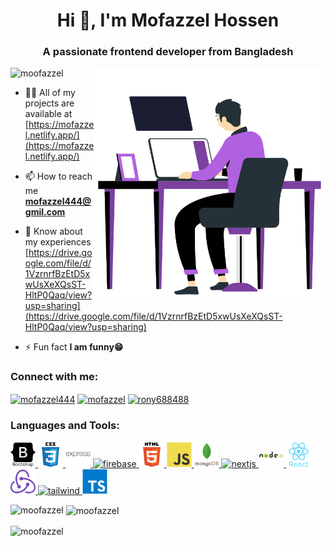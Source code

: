 <!---![logo] (pls provide image link)-->
<h1 align="center">Hi 👋, I'm Mofazzel Hossen</h1>
<h3 align="center">A passionate frontend developer from Bangladesh</h3>

<img src="https://raw.githubusercontent.com/moofazzel/moofazzel/main/coding.gif" align="right" alt="coding" width="370" >


<p align="left"> <img src="https://komarev.com/ghpvc/?username=moofazzel&label=Profile%20views&color=0e75b6&style=flat" alt="moofazzel" /> </p>

- 👨‍💻 All of my projects are available at [https://mofazzel.netlify.app/](https://mofazzel.netlify.app/)

- 📫 How to reach me **mofazzel444@gmil.com**

- 📄 Know about my experiences [https://drive.google.com/file/d/1VzrnrfBzEtD5xwUsXeXQsST-HltP0Qaq/view?usp=sharing](https://drive.google.com/file/d/1VzrnrfBzEtD5xwUsXeXQsST-HltP0Qaq/view?usp=sharing)

- ⚡ Fun fact **I am funny😁**

<h3 align="left">Connect with me:</h3>
<p align="left">
<a href="https://twitter.com/mofazzel444" target="blank"><img align="center" src="https://raw.githubusercontent.com/rahuldkjain/github-profile-readme-generator/master/src/images/icons/Social/twitter.svg" alt="mofazzel444" height="30" width="40" /></a>
<a href="https://linkedin.com/in/mofazzel" target="blank"><img align="center" src="https://raw.githubusercontent.com/rahuldkjain/github-profile-readme-generator/master/src/images/icons/Social/linked-in-alt.svg" alt="mofazzel" height="30" width="40" /></a>
<a href="https://fb.com/rony688488" target="blank"><img align="center" src="https://raw.githubusercontent.com/rahuldkjain/github-profile-readme-generator/master/src/images/icons/Social/facebook.svg" alt="rony688488" height="30" width="40" /></a>
</p>

<h3 align="left">Languages and Tools:</h3>
<p align="left"> <a href="https://getbootstrap.com" target="_blank" rel="noreferrer"> <img src="https://raw.githubusercontent.com/devicons/devicon/master/icons/bootstrap/bootstrap-plain-wordmark.svg" alt="bootstrap" width="40" height="40"/> </a> <a href="https://www.w3schools.com/css/" target="_blank" rel="noreferrer"> <img src="https://raw.githubusercontent.com/devicons/devicon/master/icons/css3/css3-original-wordmark.svg" alt="css3" width="40" height="40"/> </a> <a href="https://expressjs.com" target="_blank" rel="noreferrer"> <img src="https://raw.githubusercontent.com/devicons/devicon/master/icons/express/express-original-wordmark.svg" alt="express" width="40" height="40"/> </a> <a href="https://firebase.google.com/" target="_blank" rel="noreferrer"> <img src="https://www.vectorlogo.zone/logos/firebase/firebase-icon.svg" alt="firebase" width="40" height="40"/> </a> <a href="https://www.w3.org/html/" target="_blank" rel="noreferrer"> <img src="https://raw.githubusercontent.com/devicons/devicon/master/icons/html5/html5-original-wordmark.svg" alt="html5" width="40" height="40"/> </a> <a href="https://developer.mozilla.org/en-US/docs/Web/JavaScript" target="_blank" rel="noreferrer"> <img src="https://raw.githubusercontent.com/devicons/devicon/master/icons/javascript/javascript-original.svg" alt="javascript" width="40" height="40"/> </a> <a href="https://www.mongodb.com/" target="_blank" rel="noreferrer"> <img src="https://raw.githubusercontent.com/devicons/devicon/master/icons/mongodb/mongodb-original-wordmark.svg" alt="mongodb" width="40" height="40"/> </a> <a href="https://nextjs.org/" target="_blank" rel="noreferrer"> <img src="https://cdn.worldvectorlogo.com/logos/nextjs-2.svg" alt="nextjs" width="40" height="40"/> </a> <a href="https://nodejs.org" target="_blank" rel="noreferrer"> <img src="https://raw.githubusercontent.com/devicons/devicon/master/icons/nodejs/nodejs-original-wordmark.svg" alt="nodejs" width="40" height="40"/> </a> <a href="https://reactjs.org/" target="_blank" rel="noreferrer"> <img src="https://raw.githubusercontent.com/devicons/devicon/master/icons/react/react-original-wordmark.svg" alt="react" width="40" height="40"/> </a> <a href="https://redux.js.org" target="_blank" rel="noreferrer"> <img src="https://raw.githubusercontent.com/devicons/devicon/master/icons/redux/redux-original.svg" alt="redux" width="40" height="40"/> </a> <a href="https://tailwindcss.com/" target="_blank" rel="noreferrer"> <img src="https://www.vectorlogo.zone/logos/tailwindcss/tailwindcss-icon.svg" alt="tailwind" width="40" height="40"/> </a> <a href="https://www.typescriptlang.org/" target="_blank" rel="noreferrer"> <img src="https://raw.githubusercontent.com/devicons/devicon/master/icons/typescript/typescript-original.svg" alt="typescript" width="40" height="40"/> </a> </p>

<p><img align="left" src="https://github-readme-stats.vercel.app/api/top-langs?username=moofazzel&show_icons=true&locale=en&layout=compact" alt="moofazzel" /></p>

<p>&nbsp;<img align="center" src="https://github-readme-stats.vercel.app/api?username=moofazzel&show_icons=true&locale=en" alt="moofazzel" /></p>

<p><img align="center" src="https://github-readme-streak-stats.herokuapp.com/?user=moofazzel&" alt="moofazzel" /></p>
